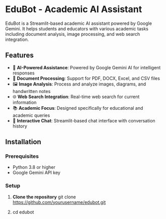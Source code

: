# EduBot - Academic AI Assistant

EduBot is a Streamlit-based academic AI assistant powered by Google Gemini. It helps students and educators with various academic tasks including document analysis, image processing, and web search integration.

## Features

- 🤖 **AI-Powered Assistance**: Powered by Google Gemini AI for intelligent responses
- 📄 **Document Processing**: Support for PDF, DOCX, Excel, and CSV files
- 🖼️ **Image Analysis**: Process and analyze images, diagrams, and handwritten notes
- 🌐 **Web Search Integration**: Real-time web search for current information
- 📚 **Academic Focus**: Designed specifically for educational and academic queries
- 💬 **Interactive Chat**: Streamlit-based chat interface with conversation history

## Installation

### Prerequisites

- Python 3.8 or higher
- Google Gemini API key

### Setup

1. **Clone the repository**
   git clone https://github.com/yourusername/edubot.git
   
2.   cd edubot

